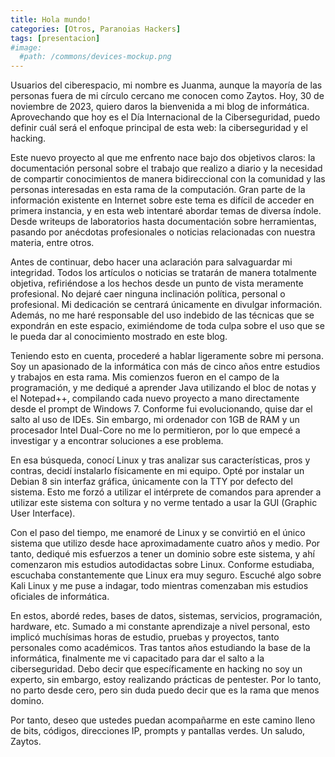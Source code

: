 ```yaml
---
title: Hola mundo!
categories: [Otros, Paranoias Hackers]
tags: [presentacion]
#image:
  #path: /commons/devices-mockup.png
---
```

Usuarios del ciberespacio, mi nombre es Juanma, aunque la mayoría de las personas fuera de mi círculo
cercano me conocen como Zaytos. Hoy, 30 de noviembre de 2023, quiero daros la bienvenida a mi blog de
informática. Aprovechando que hoy es el Día Internacional de la Ciberseguridad, puedo definir cuál 
será el enfoque principal de esta web: la ciberseguridad y el hacking.

Este nuevo proyecto al que me enfrento nace bajo dos objetivos claros: la documentación personal
sobre el trabajo que realizo a diario y la necesidad de compartir conocimientos de manera 
bidireccional con la comunidad y las personas interesadas en esta rama de la computación. Gran parte
de la información existente en Internet sobre este tema es difícil de acceder en primera instancia, y
en esta web intentaré abordar temas de diversa índole. Desde writeups de laboratorios hasta 
documentación sobre herramientas, pasando por anécdotas profesionales o noticias relacionadas con 
nuestra materia, entre otros.

Antes de continuar, debo hacer una aclaración para salvaguardar mi integridad. Todos los artículos
o noticias se tratarán de manera totalmente objetiva, refiriéndose a los hechos desde un punto de
vista meramente profesional. No dejaré caer ninguna inclinación política, personal o profesional. 
Mi dedicación se centrará únicamente en divulgar información. Además, no me haré responsable del 
uso indebido de las técnicas que se expondrán en este espacio, eximiéndome de toda culpa sobre el 
uso que se le pueda dar al conocimiento mostrado en este blog.

Teniendo esto en cuenta, procederé a hablar ligeramente sobre mi persona. Soy un apasionado de la
informática con más de cinco años entre estudios y trabajos en esta rama. Mis comienzos fueron en 
el campo de la programación, y me dediqué a aprender Java utilizando el bloc de notas y el 
Notepad++, compilando cada nuevo proyecto a mano directamente desde el prompt de Windows 7.
Conforme fui evolucionando, quise dar el salto al uso de IDEs. Sin embargo, mi ordenador con 1GB 
de RAM y un procesador Intel Dual-Core no me lo permitieron, por lo que empecé a investigar y a 
encontrar soluciones a ese problema.

En esa búsqueda, conocí Linux y tras analizar sus características, pros y contras, decidí 
instalarlo físicamente en mi equipo. Opté por instalar un Debian 8 sin interfaz gráfica, 
únicamente con la TTY por defecto del sistema. Esto me forzó a utilizar el intérprete de comandos
para aprender a utilizar este sistema con soltura y no verme tentado a usar la GUI (Graphic User
Interface).

Con el paso del tiempo, me enamoré de Linux y se convirtió en el único sistema que utilizo desde 
hace aproximadamente cuatro años y medio. Por tanto, dediqué mis esfuerzos a tener un dominio 
sobre este sistema, y ahí comenzaron mis estudios autodidactas sobre Linux. Conforme estudiaba, 
escuchaba constantemente que Linux era muy seguro. Escuché algo sobre Kali Linux y me puse a 
indagar, todo mientras comenzaban mis estudios oficiales de informática.

En estos, abordé redes, bases de datos, sistemas, servicios, programación, hardware, etc. Sumado a
mi constante aprendizaje a nivel personal, esto implicó muchísimas horas de estudio, pruebas y 
proyectos, tanto personales como académicos. Tras tantos años estudiando la base de la 
informática, finalmente me vi capacitado para dar el salto a la ciberseguridad. Debo decir que 
específicamente en hacking no soy un experto, sin embargo, estoy realizando prácticas de 
pentester. Por lo tanto, no parto desde cero, pero sin duda puedo decir que es la rama que menos 
domino.

Por tanto, deseo que ustedes puedan acompañarme en este camino lleno de bits, códigos, direcciones
IP, prompts y pantallas verdes. Un saludo, Zaytos.
